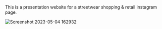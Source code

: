 This is a presentation website for a streetwear shopping & retail instagram page.

![Screenshot 2023-05-04 162932](https://user-images.githubusercontent.com/91644254/236219630-ce534098-2659-47bb-9e57-dd85e451b83d.png)
